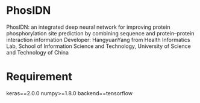 # PhosIDN
PhosIDN: an integrated deep neural network for improving protein phosphorylation site prediction by combining sequence and protein–protein interaction information Developer: HangyuanYang from Health Informatics Lab, School of Information Science and Technology, University of Science and Technology of China
# Requirement
keras==2.0.0
numpy>=1.8.0
backend==tensorflow
